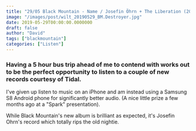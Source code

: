 ```yaml
---
title: "29/05 Black Mountain - Name / Josefin Öhrn + The Liberation (2019)"
image: "/images/post/wilt_20190529_BM.Destroyer.jpg"
date: 2019-05-29T00:00:00.0000000
draft: false
author: "David"
tags: ["blackmountain"]
categories: ["Listen"]
---
```

### Having a 5 hour bus trip ahead of me to contend with works out to be the perfect opportunity to listen to a couple of new records courtesy of Tidal.

 I've given up listen to music on an iPhone and am instead using a Samsung S8 Android phone for significantly better audio. (A nice little prize a few months ago at a "Spark" presentation).

 While Black Mountain's new album is brilliant as expected, it's Josefin Ohrn's record which totally rips the old nightie.